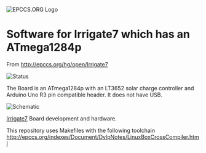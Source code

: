 ![EPCCS.ORG Logo](http://epccs.org/indexes/Document/Logo/Documents/HeaderName.jpg "EPCCS.ORG Logo")
# Software for Irrigate7 which has an ATmega1284p

From <http://epccs.org/hg/open/Irrigate7>

![Status](http://epccs.org/indexes/Board/Irrigate7/status_icon.png "Irrigate7 Status")

The Board is an ATmega1284p with an LT3652 solar charge controller and Arduino Uno R3 pin compatible header. It does not have USB.

![Schematic](http://epccs.org/indexes/Board/Irrigate7/Documents/14320,Schematic.png "Irrigate7 Schematic")

[Irrigate7](http://epccs.org/indexes/Board/Irrigate7/) Board development and hardware.

This repository uses Makefiles with the following toolchain <http://epccs.org/indexes/Document/DvlpNotes/LinuxBoxCrossCompiler.html>

